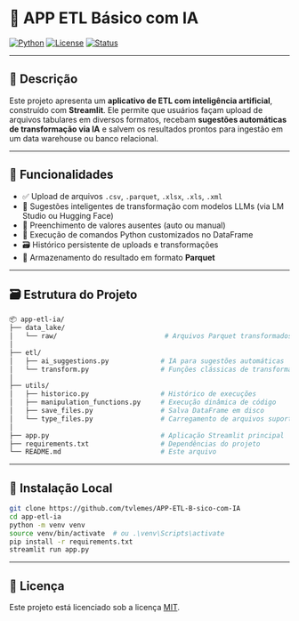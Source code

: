 # 🧠 APP ETL Básico com IA

[![Python](https://img.shields.io/badge/Python-3.10%2B-blue.svg)](https://www.python.org/)
[![License](https://img.shields.io/badge/license-MIT-green.svg)](https://github.com/tvlemes/APP-ETL-Basico-com-IA/blob/main/LICENSE)
[![Status](https://img.shields.io/badge/status-Em%20Desenvolvimento-yellow.svg)]()

---

## 📄 Descrição

Este projeto apresenta um **aplicativo de ETL com inteligência artificial**, construído com **Streamlit**. Ele permite que usuários façam upload de arquivos tabulares em diversos formatos, recebam **sugestões automáticas de transformação via IA** e salvem os resultados prontos para ingestão em um data warehouse ou banco relacional.

---

## 🚀 Funcionalidades

- ✅ Upload de arquivos `.csv`, `.parquet`, `.xlsx`, `.xls`, `.xml`
- 🧠 Sugestões inteligentes de transformação com modelos LLMs (via LM Studio ou Hugging Face)
- 🧼 Preenchimento de valores ausentes (auto ou manual)
- 🐍 Execução de comandos Python customizados no DataFrame
- 🗃️ Histórico persistente de uploads e transformações
- 📁 Armazenamento do resultado em formato **Parquet**

---

## 🗃️ Estrutura do Projeto

```bash
📦 app-etl-ia/
├── data_lake/
│   └── raw/                           # Arquivos Parquet transformados
│
├── etl/
│   ├── ai_suggestions.py             # IA para sugestões automáticas
│   └── transform.py                  # Funções clássicas de transformação
│
├── utils/
│   ├── historico.py                  # Histórico de execuções
│   ├── manipulation_functions.py     # Execução dinâmica de código
│   ├── save_files.py                 # Salva DataFrame em disco
│   └── type_files.py                 # Carregamento de arquivos suportados
│
├── app.py                            # Aplicação Streamlit principal
├── requirements.txt                  # Dependências do projeto
└── README.md                         # Este arquivo
```

---

## 🧪 Instalação Local

```bash
git clone https://github.com/tvlemes/APP-ETL-B-sico-com-IA
cd app-etl-ia
python -m venv venv
source venv/bin/activate  # ou .\venv\Scripts\activate
pip install -r requirements.txt
streamlit run app.py
```

---

## 📄 Licença

Este projeto está licenciado sob a licença [MIT](https://github.com/tvlemes/APP-ETL-Basico-com-IA/blob/main/LICENSE).